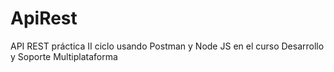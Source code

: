 # ApiRest
API REST práctica II ciclo usando Postman y Node JS en el curso Desarrollo y Soporte Multiplataforma
